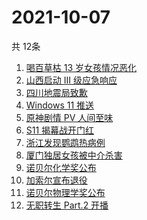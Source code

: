 # 2021-10-07
  共 12条

  <!-- BEGIN -->
  <!-- 最后更新时间:Thu Oct 07 2021 06:12:49 GMT+0000 (Coordinated Universal Time) -->
  1. [喝百草枯 13 岁女孩情况恶化](https://www.zhihu.com/search?q=百草枯)
1. [山西启动 Ⅲ 级应急响应](https://www.zhihu.com/search?q=山西)
1. [四川地震局致歉](https://www.zhihu.com/search?q=四川地震)
1. [Windows 11 推送](https://www.zhihu.com/search?q=Windows11)
1. [原神剧情 PV 人间至味](https://www.zhihu.com/search?q=原神)
1. [S11 揭幕战开门红](https://www.zhihu.com/search?q=lng)
1. [浙江发现鹦鹉热病例](https://www.zhihu.com/search?q=鹦鹉热)
1. [厦门独居女孩被中介杀害 ](https://www.zhihu.com/search?q=独居女孩被杀)
1. [诺贝尔化学奖公布](https://www.zhihu.com/search?q=诺贝尔化学奖)
1. [加索尔宣布退役](https://www.zhihu.com/search?q=加索尔)
1. [诺贝尔物理学奖公布](https://www.zhihu.com/search?q=诺贝尔物理学奖)
1. [无职转生 Part.2 开播](https://www.zhihu.com/search?q=无职转生)
  <!-- END -->
  